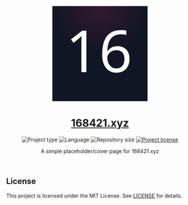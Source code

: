 <!-- Project Header -->
<div align="center">
  <img class="projectLogo" src="favicon.svg" alt="Project logo" title="Project logo" width="256">

  <h1 class="projectName">
    <a href="https://168421.xyz">168421.xyz</a>
  </h1>

  <p class="projectBadges">
    <img src="https://img.shields.io/badge/type-Website-ff5722.svg" alt="Project type" title="Project type"/>
    <img src="https://img.shields.io/github/languages/top/jerboa88/168421.svg" alt="Language" title="Language"/>
    <img src="https://img.shields.io/github/repo-size/jerboa88/168421.svg" alt="Repository size" title="Repository size"/>
    <a href="LICENSE">
      <img src="https://img.shields.io/github/license/jerboa88/168421.svg" alt="Project license" title="Project license"/>
    </a>
  </p>
  
  <p class="projectDesc" data-exposition="A simple placeholder site for one of my domain names, built using vanilla HTML and CSS.">
    A simple placeholder/cover page for 168421.xyz
  </p>
  
  <br/>
</div>


## License
This project is licensed under the MIT License. See [LICENSE](LICENSE) for details.
